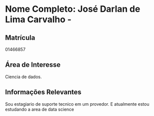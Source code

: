 # Nome Completo: José Darlan de Lima Carvalho - 

## Matrícula
01466857

## Área de Interesse
Ciencia de dados. 

## Informações Relevantes
Sou estagiario de suporte tecnico em um provedor. E atualmente estou estudando a area de data science